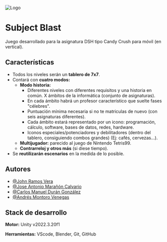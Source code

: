 
![Logo](https://dev-to-uploads.s3.amazonaws.com/uploads/articles/th5xamgrr6se0x5ro4g6.png)


# Subject Blast

Juego desarrollado para la asignatura DSH tipo Candy Crush para móvil (en vertical).
## Características

- Todos los niveles serán un **tablero de 7x7**.
- Contará con **cuatro modos:**
    - **Modo historia:**
        - Diferentes niveles con diferentes requisitos y una historia en común. X ámbitos de la informática (conjunto de asignaturas).
        - En cada ámbito habrá un profesor característico que suelte fases "célebres".
        - Puntuación mínima necesaria si no te matriculas de nuevo (con seis asignaturas diferentes).
        - Cada ámbito estará representado por un icono: programación, cálculo, software, bases de datos, redes, hardware.
        - Iconos especiales/potenciadores y debilitadores (dentro del tablero, consiguiendo combos grandes) (Ej: cafés, cervezas...).
    - **Multijugador:** parecido al juego de Nintendo Tetris99.
    - **Contrarreloj y otros más** (si diese tiempo).
- Se **reutilizarán escenarios** en la medida de lo posible.
        
## Autores
- [@John Ramos Vera](https://github.com/JohnMaster1999)
- [@Jose Antonio Marañón Calvario](https://github.com/Josemc21)
- [@Carlos Manuel Durán González](https://github.com/DiZaster2002)
- [@Andrés Montoro Venegas](https://github.com/AndresMontoro)
## Stack de desarrollo

**Motor:** Unity v2022.3.20f1

**Herramientas:** VScode, Blender, Git, GitHub

